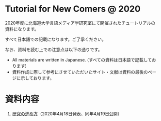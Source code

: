 # Tutorial for New Comers @ 2020
2020年度に北海道大学言語メディア学研究室にて開催されたチュートリアルの資料になります。

すべて日本語での記載になります。ご了承ください。

なお、資料を読む上での注意点は以下の通りです。
- All materials are written in Japanese. (すべての資料は日本語で記載しております)
- 資料作成に際して参考にさせていただいたサイト・文献は資料の最後のページに示しております。

# 資料内容
1. [研究の進め方](https://github.com/DShirafuji/Tutorial_2020/tree/master/研究の進め方)（2020年4月18日発表、同年4月19日公開）
